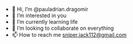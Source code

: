 - 👋 Hi, I’m @pauladrian.dragomir
- 👀 I’m interested in you
- 🌱 I’m currently learning life
- 💞️ I’m looking to collaborate on everything
- 📫 How to reach me sniper.jack112@gmail.com

<!---
DevilMaster18/DevilMaster18 is a ✨ special ✨ repository because its `README.md` (this file) appears on your GitHub profile.
You can click the Preview link to take a look at your changes.
--->
